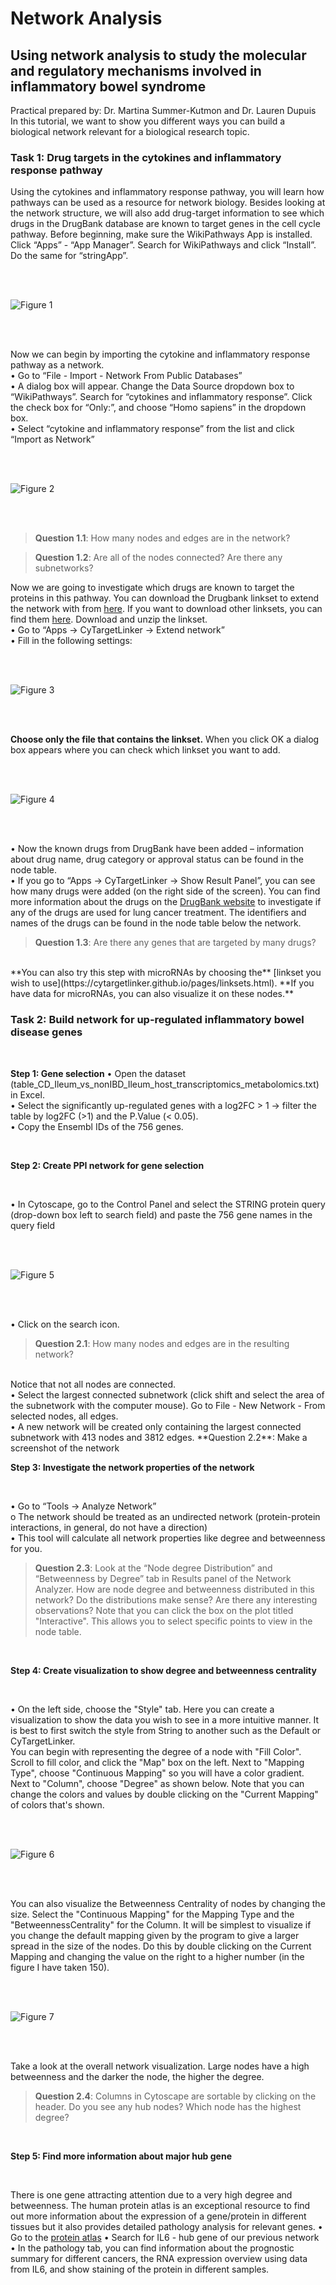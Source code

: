 # Network Analysis
## Using network analysis to study the molecular and regulatory mechanisms involved in inflammatory bowel syndrome

Practical prepared by: Dr. Martina Summer-Kutmon and Dr. Lauren Dupuis
<br />
In this tutorial, we want to show you different ways you can build a biological network relevant for a biological research topic. 

### Task 1: Drug targets in the cytokines and inflammatory response pathway

Using the cytokines and inflammatory response pathway, you will learn how pathways can be used as a resource for network biology. Besides looking at the network structure, we will also add drug-target information to see which drugs in the DrugBank database are known to target genes in the cell cycle pathway.
Before beginning, make sure the WikiPathways App is installed. Click “Apps” - “App Manager”. Search for WikiPathways and click “Install”. 
Do the same for “stringApp”.

<br />
<br />

![Figure 1](../Figures/Net_1.png)

<br />
<br />

Now we can begin by importing the cytokine and inflammatory response pathway as a network.
<br />
•	Go to “File - Import - Network From Public Databases”
<br />
•	A dialog box will appear. Change the Data Source dropdown box to “WikiPathways”. Search for “cytokines and inflammatory response”. Click the check box for “Only:”, and choose “Homo sapiens” in the dropdown box. 
<br />
•	Select “cytokine and inflammatory response” from the list and click “Import as Network”

<br />
<br />

![Figure 2](../Figures/Net_2.png)

<br />
<br />

> **Question 1.1**: How many nodes and edges are in the network?	

> **Question 1.2**: Are all of the nodes connected? Are there any subnetworks? 

Now we are going to investigate which drugs are known to target the proteins in this pathway.
You can download the Drugbank linkset to extend the network with from [here](https://ndownloader.figshare.com/files/21623682?private_link=32aae0822ffdd1f5660b). If you want to download other linksets, you can find them [here](https://cytargetlinker.github.io/pages/linksets.html).
Download and unzip the linkset.
<br />
•	Go to “Apps → CyTargetLinker → Extend network”
<br />
•	Fill in the following settings: 

<br />
<br />

![Figure 3](../Figures/Net_3.png)

<br />
<br />

**Choose only the file that contains the linkset.** When you click OK a dialog box appears where you can check which linkset you want to add.

<br />
<br />

![Figure 4](../Figures/Net_4.png)

<br />
<br />

•	Now the known drugs from DrugBank have been added – information about drug name, drug category or approval status can be found in the node table.
<br />
•	If you go to “Apps → CyTargetLinker → Show Result Panel”, you can see how many drugs were added (on the right side of the screen). You can find more information about the drugs on the [DrugBank website](http://www.drugbank.ca/) to investigate if any of the drugs are used for lung cancer treatment.  The identifiers and names of the drugs can be found in the node table below the network. 
<br />
> **Question 1.3**: Are there any genes that are targeted by many drugs?

<br />
**You can also try this step with microRNAs by choosing the** [linkset you wish to use](https://cytargetlinker.github.io/pages/linksets.html). **If you have data for microRNAs, you can also visualize it on these nodes.** 

### Task 2: Build network for up-regulated inflammatory bowel disease genes

<br />

**Step 1: Gene selection**
•	Open the dataset (table_CD_Ileum_vs_nonIBD_Ileum_host_transcriptomics_metabolomics.txt) in Excel. 
<br />
•	Select the significantly up-regulated genes with a log2FC > 1 → filter the table by log2FC (>1) and the P.Value (< 0.05). 
<br />
•	Copy the Ensembl IDs of the 756 genes.

<br />

**Step 2: Create PPI network for gene selection**

<br />

•	In Cytoscape, go to the Control Panel and select the STRING protein query (drop-down box left to search field) and paste the 756 gene names in the query field 

<br />
<br />

![Figure 5](../Figures/Net_5.png)

<br />
<br />

•	Click on the search icon.

> **Question 2.1**: How many nodes and edges are in the resulting network?	
<br />
 Notice that not all nodes are connected.
<br />
•	Select the largest connected subnetwork (click shift and select the area of the subnetwork with the computer mouse). Go to File - New Network - From selected nodes, all edges.
<br />
•	A new network will be created only containing the largest connected subnetwork with 413 nodes and 3812 edges.
**Question 2.2**: Make a screenshot of the network

<br />

**Step 3: Investigate the network properties of the network**

<br />

•	Go to “Tools → Analyze Network”
<br />
o	The network should be treated as an undirected network (protein-protein interactions, in general, do not have a direction)
<br />
•	This tool will calculate all network properties like degree and betweenness for you.
<br />

> **Question 2.3**: Look at the “Node degree Distribution” and “Betweenness by Degree” tab in Results panel of the Network Analyzer. How are node degree and betweenness distributed in this network? Do the distributions make sense? Are there any interesting observations?
Note that you can click the box on the plot titled "Interactive". This allows you to select specific points to view in the node table.

<br />

**Step 4: Create visualization to show degree and betweenness centrality**

<br />

•	On the left side, choose the "Style" tab. Here you can create a visualization to show the data you wish to see in a more intuitive manner. It is best to first switch the style from String to another such as the Default or CyTargetLinker. 
<br />
You can begin with representing the degree of a node with "Fill Color". Scroll to fill color, and click the "Map" box on the left. Next to "Mapping Type", choose "Continuous Mapping" so you will have a color gradient. Next to "Column", choose "Degree" as shown below. Note that you can change the colors and values by double clicking on the "Current Mapping" of colors that's shown.

<br />
<br />

![Figure 6](../Figures/Net_6.png)

<br />
<br />

You can also visualize the Betweenness Centrality of nodes by changing the size. Select the "Continuous Mapping" for the Mapping Type and the "BetweennessCentrality" for the Column. It will be simplest to visualize if you change the default mapping given by the program to give a larger spread in the size of the nodes. Do this by double clicking on the Current Mapping and changing the value on the right to a higher number (in the figure I have taken 150). 

<br />
<br />

![Figure 7](../Figures/Net_7.png)

<br />
<br />

Take a look at the overall network visualization. Large nodes have a high betweenness and the darker the node, the higher the degree.
> **Question 2.4**: Columns in Cytoscape are sortable by clicking on the header. Do you see any hub nodes? Which node has the highest degree?

<br />

**Step 5: Find more information about major hub gene**

<br />

There is one gene attracting attention due to a very high degree and betweenness. The human protein atlas is an exceptional resource to find out more information about the expression of a gene/protein in different tissues but it also provides detailed pathology analysis for relevant genes. 
•	Go to the [protein atlas](https://www.proteinatlas.org/) 
•	Search for IL6 - hub gene of our previous network
•	In the pathology tab, you can find information about the prognostic summary for different cancers, the RNA expression overview using data from IL6, and show staining of the protein in different samples. 





